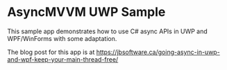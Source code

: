 # AsyncMVVM UWP Sample
This sample app demonstrates how to use C# async APIs in UWP and WPF/WinForms with some adaptation.

The blog post for this app is at https://jbsoftware.ca/going-async-in-uwp-and-wpf-keep-your-main-thread-free/

